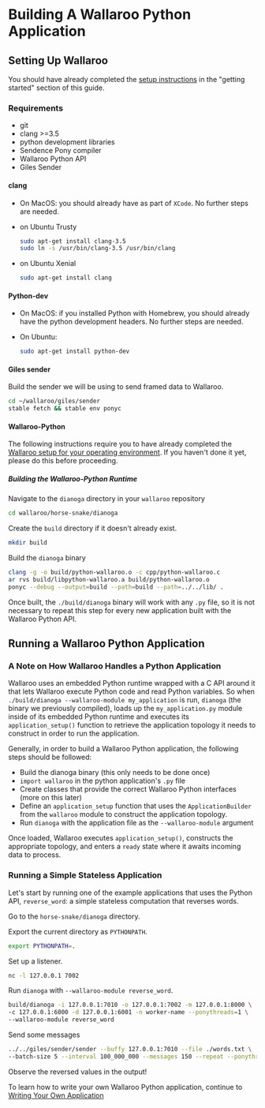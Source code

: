 # Building A Wallaroo Python Application

## Setting Up Wallaroo

You should have already completed the [setup instructions](/book/getting-started/setup.md) in the "getting started" section of this guide.

### Requirements

* git
* clang >=3.5
* python development libraries
* Sendence Pony compiler
* Wallaroo Python API
* Giles Sender

#### clang

* On MacOS: you should already have as part of `XCode`. No further steps are needed.

* on Ubuntu Trusty
  ```bash
  sudo apt-get install clang-3.5
  sudo ln -s /usr/bin/clang-3.5 /usr/bin/clang
  ```

* on Ubuntu Xenial
  ```bash
  sudo apt-get install clang
  ```

#### Python-dev

* On MacOS: if you installed Python with Homebrew, you should already have the python development headers. No further steps are needed.

* On Ubuntu:
  ```bash
  sudo apt-get install python-dev
  ```

#### Giles sender

Build the sender we will be using to send framed data to Wallaroo.

```bash
cd ~/wallaroo/giles/sender
stable fetch && stable env ponyc
```

#### Wallaroo-Python

The following instructions require you to have already completed the [Wallaroo setup for your operating environment](/book/getting-started/setup.md). If you haven't done it yet, please do this before proceeding.


##### Building the Wallaroo-Python Runtime

Navigate to the `dianoga` directory in your `wallaroo` repository

```bash
cd wallaroo/horse-snake/dianoga
```

Create the `build` directory if it doesn't already exist.

```bash
mkdir build
```

Build the `dianoga` binary

```bash
clang -g -o build/python-wallaroo.o -c cpp/python-wallaroo.c
ar rvs build/libpython-wallaroo.a build/python-wallaroo.o
ponyc --debug --output=build --path=build --path=../../lib/ .
```

Once built, the `./build/dianoga` binary will work with any `.py` file, so it is not necessary to repeat this step for every new application built with the Wallaroo Python API.

## Running a Wallaroo Python Application

### A Note on How Wallaroo Handles a Python Application

Wallaroo uses an embedded Python runtime wrapped with a C API around it that lets Wallaroo execute Python code and read Python variables. So when `./build/dianoga --wallaroo-module my_application` is run, `dianoga` (the binary we previously compiled), loads up the `my_application.py` module inside of its embedded Python runtime and executes its `application_setup()` function to retrieve the application topology it needs to construct in order to run the application.

Generally, in order to build a Wallaroo Python application, the following steps should be followed:

* Build the dianoga binary (this only needs to be done once)
* `import wallaroo` in the python application's `.py` file
* Create classes that provide the correct Wallaroo Python interfaces (more on this later)
* Define an `application_setup` function that uses the `ApplicationBuilder` from the `wallaroo` module to construct the application topology.
* Run `dianoga` with the application file as the `--wallaroo-module` argument

Once loaded, Wallaroo executes `application_setup()`, constructs the appropriate topology, and enters a `ready` state where it awaits incoming data to process.

### Running a Simple Stateless Application

Let's start by running one of the example applications that uses the Python API, `reverse_word`: a simple stateless computation that reverses words.

Go to the `horse-snake/dianoga` directory.

Export the current directory as `PYTHONPATH`.

```bash
export PYTHONPATH=.
```

Set up a listener.

```bash
nc -l 127.0.0.1 7002
```

Run `dianoga` with `--wallaroo-module reverse_word`.

```bash
build/dianoga -i 127.0.0.1:7010 -o 127.0.0.1:7002 -m 127.0.0.1:8000 \
-c 127.0.0.1:6000 -d 127.0.0.1:6001 -n worker-name --ponythreads=1 \
--wallaroo-module reverse_word
```

Send some messages

```bash
../../giles/sender/sender --buffy 127.0.0.1:7010 --file ./words.txt \
--batch-size 5 --interval 100_000_000 --messages 150 --repeat --ponythreads=1
```

Observe the reversed values in the output!

To learn how to write your own Wallaroo Python application, continue to [Writing Your Own Application](writing-your-own-application.md)
